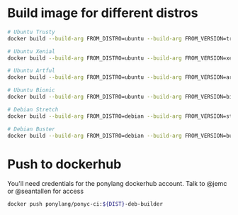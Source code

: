 # Build image for different distros

```bash
# Ubuntu Trusty
docker build --build-arg FROM_DISTRO=ubuntu --build-arg FROM_VERSION=trusty -t ponylang/ponyc-ci:trusty-deb-builder .
```

```bash
# Ubuntu Xenial
docker build --build-arg FROM_DISTRO=ubuntu --build-arg FROM_VERSION=xenial -t ponylang/ponyc-ci:xenial-deb-builder .
```

```bash
# Ubuntu Artful
docker build --build-arg FROM_DISTRO=ubuntu --build-arg FROM_VERSION=artful -t ponylang/ponyc-ci:artful-deb-builder .
```

```bash
# Ubuntu Bionic
docker build --build-arg FROM_DISTRO=ubuntu --build-arg FROM_VERSION=bionic -t ponylang/ponyc-ci:bionic-deb-builder .
```

```bash
# Debian Stretch
docker build --build-arg FROM_DISTRO=debian --build-arg FROM_VERSION=stretch -t ponylang/ponyc-ci:stretch-deb-builder .
```

```bash
# Debian Buster
docker build --build-arg FROM_DISTRO=debian --build-arg FROM_VERSION=buster -t ponylang/ponyc-ci:buster-deb-builder .
```

# Push to dockerhub

You'll need credentials for the ponylang dockerhub account. Talk to @jemc or @seantallen for access

```bash
docker push ponylang/ponyc-ci:${DIST}-deb-builder
```
